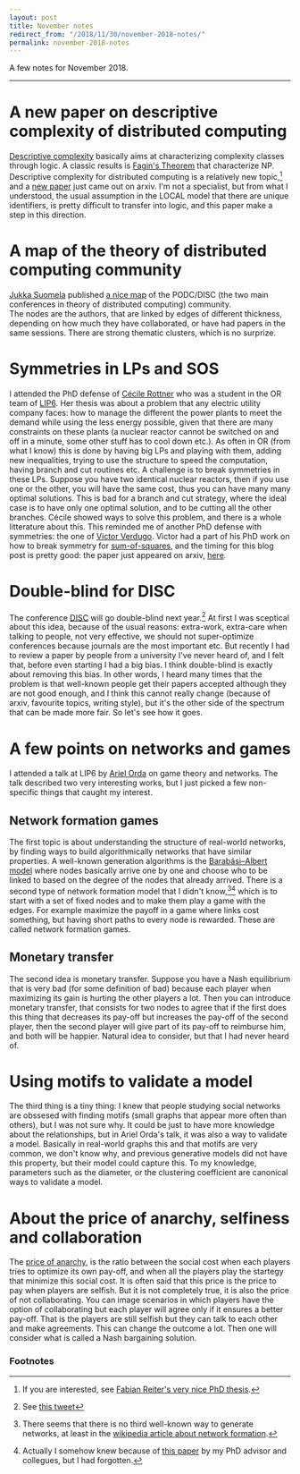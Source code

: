 ```yaml
---
layout: post
title: November notes
redirect_from: "/2018/11/30/november-2018-notes/"
permalink: november-2018-notes
---
```


A few notes for November 2018.

---

# A new paper on descriptive complexity of distributed computing
[Descriptive complexity](https://en.wikipedia.org/wiki/Descriptive_complexity_theory) 
basically aims at characterizing complexity classes through logic. A classic 
results is [Fagin's Theorem](https://en.wikipedia.org/wiki/Descriptive_complexity_theory)
that characterize NP. 
Descriptive complexity for distributed computing is a relatively new topic,[^1]
and a [new paper](https://arxiv.org/abs/1811.08197) just came out on arxiv.
I'm not a specialist, but from what I understood, the usual assumption in the
LOCAL model that there are unique identifiers, is pretty difficult to transfer 
into logic, and this paper make a step in this direction.

# A map of the theory of distributed computing community 
[Jukka Suomela](https://users.ics.aalto.fi/suomela/) published
[a nice map](https://plus.google.com/+JukkaSuomela/posts/JgWYFk4XzWW) of the 
PODC/DISC (the two main conferences in theory of distributed computing) community.  
The nodes are the authors, that are linked by edges of different thickness, 
depending on how much they have collaborated, or have had papers in the same 
sessions. There are strong thematic clusters, which is no surprize.

# Symmetries in LPs and SOS
I attended the PhD defense of 
[Cécile Rottner](https://www.lip6.fr/actualite/personnes-fiche.php?ident=D1634)
who was a student in the OR team of [LIP6](https://www.lip6.fr/?LANG=en). 
Her thesis was about a problem that
any electric utility company faces: how to manage the different the power plants
to meet the demand while using the less energy possible, given that there are 
many constraints on these plants (a nuclear reactor cannot be switched on and 
off in a minute, some other stuff has to cool down etc.). As often in OR (from what 
I know) this is done by having big LPs and playing with them, adding new 
inequalities, trying to use the structure to speed the computation, having 
branch and cut routines etc. 
A challenge is to break symmetries in these LPs. Suppose you have two identical 
nuclear reactors, then if you use one or the other, you will have the same cost, 
thus you can have many many optimal solutions. This is bad for a branch and cut 
strategy, where the ideal case is to have only one optimal solution, and to be 
cutting all the other branches. Cécile showed ways to solve this problem, and 
there is a whole litterature about this. 
This reminded me of another PhD defense with symmetries: the one of 
[Victor Verdugo](https://sites.google.com/view/vverdugo/). Victor had a part of 
his PhD work on how to break symmetry for 
[sum-of-squares](https://en.wikipedia.org/wiki/Sum-of-squares_optimization), and 
the timing for this blog post is pretty good: the paper just appeared on arxiv, 
[here](https://arxiv.org/abs/1811.08539).

# Double-blind for DISC
The conference [DISC](http://www.disc-conference.org/wp/) will go 
double-blind next year.[^2] At first I was sceptical about this idea, 
because of the usual reasons: extra-work, extra-care when talking to 
people, not very effective, we should not super-optimize conferences because
journals are the most important etc. But recently I had to review a paper by 
people from a university I've never heard of, and I felt that, before even 
starting I had a big bias. I think double-blind is exactly about 
removing this bias. In other words, I heard many times that the 
problem is that well-known people get their papers accepted although 
they are not good enough, and I think this cannot really change (because 
of arxiv, favourite topics, writing style), but it's the other side of the 
spectrum that can be made more fair. So let's see how it goes.

# A few points on networks and games
I attended a talk at LIP6 by 
[Ariel Orda](http://webee.technion.ac.il/Sites/People/ArielOrda/) on game theory 
and networks. The talk described two very interesting works, but 
I just picked a few non-specific things that caught my interest. 

## Network formation games
The first topic is about understanding the structure of real-world networks, by 
finding ways to build algorithmically networks that have similar properties. 
A well-known generation algorithms is the 
[Barabási–Albert model](https://en.wikipedia.org/wiki/Barab%C3%A1si%E2%80%93Albert_model) 
where nodes basically arrive one by one and choose who to be linked to 
based on the degree of the nodes that already arrived. There is a second 
type of network formation model that I didn't know,[^3][^4] which is to start 
with a set of fixed nodes and to make them play a game with the edges. 
For example maximize the payoff in a game where links cost something, 
but having short paths to every node is rewarded. 
These are called network formation games.  

## Monetary transfer
The second idea is monetary transfer. Suppose you have a Nash equilibrium 
that is very bad (for some definition of bad) because each player when 
maximizing its gain is hurting the other players a lot. Then you can introduce
monetary transfer, that consists for two nodes to agree that if the 
first does this thing that decreases its pay-off but increases the pay-off 
of the second player, then the second player will give part of its 
pay-off to reimburse him, and both will be happier. Natural idea to 
consider, but that I had never heard of.

# Using motifs to validate a model
The third thing is a tiny thing: I knew that people studying social 
networks are obssesed with finding motifs (small graphs that appear more 
often than others), but I was not sure why. It could be just to have 
more knowledge about the relationships, but in Ariel Orda's talk, it was 
also a way to validate a model. Basically in real-world graphs this and that 
motifs are very common, we don't know why, and previous generative 
models did not have this property, but their model could capture this. 
To my knowledge, parameters such as the diameter, or the clustering 
coefficient are canonical ways to validate a model.

# About the price of anarchy, selfiness and collaboration
The [price of anarchy](https://en.wikipedia.org/wiki/Price_of_anarchy), 
is the ratio between the social cost when each players tries to optimize 
its own pay-off, and when all the players play the startegy that minimize 
this social cost. It is often said that this price is the price to pay 
when players are selfish. But it is not completely true, it is also the 
price of not collaborating. You can image scenarios in which players have
the option of collaborating but each player will agree only if it ensures 
 a better pay-off. That is the players are still selfish but 
they can talk to each other and make agreements. 
This can change the outcome a lot. Then one 
will consider what is called a Nash bargaining solution.


### Footnotes 
[^1]: If you are interested, see [Fabian Reiter's very nice PhD thesis](https://arxiv.org/abs/1805.06238).
[^2]: See [this tweet](https://twitter.com/JukkaSuomela/status/1065259077738082304)
[^3]: There seems that there is no third well-known way to generate networks, at least in the [wikipedia article about network formation](https://en.wikipedia.org/wiki/Network_formation).
[^4]: Actually I somehow knew because of [this paper](https://dl.acm.org/citation.cfm?doid=3178876.3186122) by my PhD advisor and collegues, but I had forgotten.

